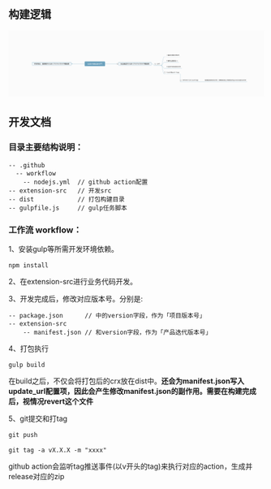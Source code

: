 
## 构建逻辑
![Image text](https://raw.githubusercontent.com/milobluebell/imgs-repo/master/WechatIMG4520.png)


## 开发文档

### 目录主要结构说明：
```
-- .github
  -- workflow
    -- nodejs.yml  // github action配置
-- extension-src   // 开发src
-- dist            // 打包构建目录
-- gulpfile.js     // gulp任务脚本
```

### 工作流 workflow：
1、安装gulp等所需开发环境依赖。
```
npm install
```
2、在extension-src进行业务代码开发。

3、开发完成后，修改对应版本号。分别是:
```
-- package.json      // 中的version字段，作为「项目版本号」
-- extension-src
    -- manifest.json // 和version字段，作为「产品迭代版本号」
```
4、打包执行
```
gulp build
```
在build之后，不仅会将打包后的crx放在dist中。**还会为manifest.json写入update_url配置项，因此会产生修改manifest.json的副作用。需要在构建完成后，视情况revert这个文件**

5、git提交和打tag
```
git push
```
```
git tag -a vX.X.X -m "xxxx"
```
github action会监听tag推送事件(以v开头的tag)来执行对应的action，生成并release对应的zip
